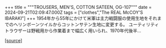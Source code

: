 +++
title = """TROUSERS, MEN'S, COTTON SATEEN, OG-107"""
date = 2024-09-21T02:09:47.000Z
tags = ["clothes","The REAL McCOY'S IBARAKI"]
+++
1954年から55年にかけて米軍は主力戦闘服の使用生地をそれまでのヘリンボーンツイルからコットンサテン生地に変更する。 ユーティリティトラウザーは野戦用から作業着まで幅広く用いられ、1970年代後半...

[[source]](https://the-realmccoys.ocnk.net/product/1321)
